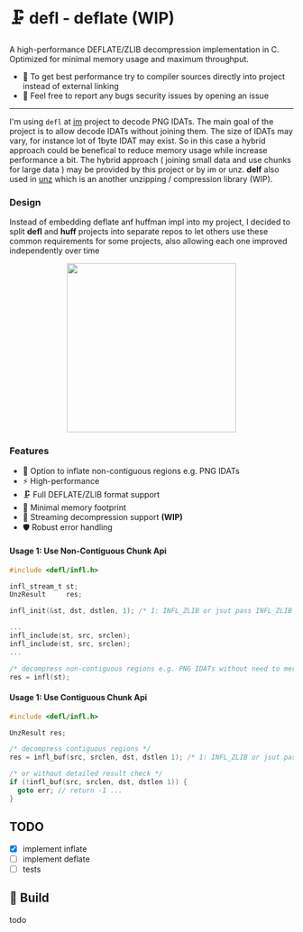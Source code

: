 # 🗜️ defl - deflate (WIP)

A high-performance DEFLATE/ZLIB decompression implementation in C. Optimized for minimal memory usage and maximum throughput.

- 📌 To get best performance try to compiler sources directly into project instead of external linking
- 📌 Feel free to report any bugs security issues by opening an issue

---

I'm using `defl` at [im](https://github.xom/recp/im) project to decode PNG IDATs. The main goal of the project is to allow decode IDATs without joining them. The size of IDATs may vary, for instance lot of 1byte IDAT may exist. So in this case a hybrid approach could be benefical to reduce memory usage while increase performance a bit. The hybrid approach ( joining small data and use chunks for large data ) may be provided by this project or by im or unz. **delf** also used in [unz](https://github.com/recp/unz) which is an another unzipping / compression library (WIP). 

### Design

Instead of embedding deflate anf huffman impl into my project, I decided to split **defl** and **huff** projects into separate repos to let others use these common requirements for some projects, also allowing each one improved independently over time 

<p align="center">
  <img src="https://github.com/user-attachments/assets/fad3d19c-e867-44d7-872a-600854e7b863" alt="" height="300px">
</p>

### Features

- 🔗 Option to inflate non-contiguous regions e.g. PNG IDATs
- ⚡ High-performance
- 🗜️ Full DEFLATE/ZLIB format support
- 💾 Minimal memory footprint
- 🔄 Streaming decompression support **(WIP)**
- 🛡️ Robust error handling

#### Usage 1: Use Non-Contiguous Chunk Api

```c
#include <defl/infl.h>

infl_stream_t st;
UnzResult     res;

infl_init(&st, dst, dstlen, 1); /* 1: INFL_ZLIB or jsut pass INFL_ZLIB */

...
infl_include(st, src, srclen);
infl_include(st, src, srclen);
...

/* decompress non-contiguous regions e.g. PNG IDATs without need to merge IDATs */
res = infl(st);
```

#### Usage 1: Use Contiguous Chunk Api

```c
#include <defl/infl.h>

UnzResult res;

/* decompress contiguous regions */
res = infl_buf(src, srclen, dst, dstlen 1); /* 1: INFL_ZLIB or jsut pass INFL_ZLIB */

/* or without detailed result check */
if (!infl_buf(src, srclen, dst, dstlen 1)) {
  goto err; // return -1 ... 
}
```

## TODO

- [x] implement inflate
- [ ] implement deflate
- [ ] tests

## 🔨 Build

todo
